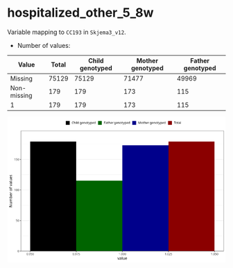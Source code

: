# hospitalized_other_5_8w
Variable mapping to `CC193` in `Skjema3_v12`.
- Number of values:

| Value | Total | Child genotyped | Mother genotyped | Father genotyped |
| ----- | ----- | --------------- | ---------------- | ---------------- |
| Missing | 75129 | 75129 | 71477 | 49969 |
| Non-missing | 179 | 179 | 173 | 115 |
| 1 | 179 | 179 | 173 | 115 |



![](hospitalized_other_5_8w_n.png)




